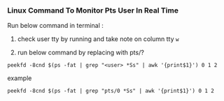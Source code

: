 ### Linux Command To Monitor Pts User In Real Time

Run below command in terminal :

1. check user tty by running and take note on column tty
`
w
`

2. run below command by replacing <user> with pts/?

`
peekfd -8cnd $(ps -fat | grep "<user> *Ss" | awk '{print$1}') 0 1 2
`

example
```
peekfd -8cnd $(ps -fat | grep "pts/0 *Ss" | awk '{print$1}') 0 1 2
```
